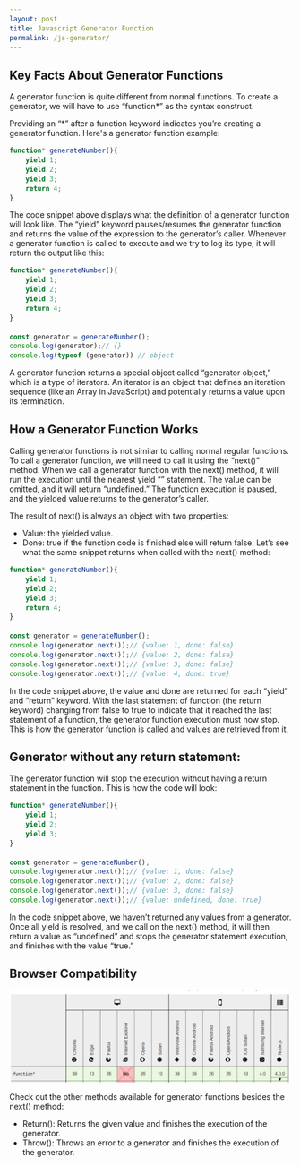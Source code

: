 ```yaml
---
layout: post
title: Javascript Generator Function
permalink: /js-generator/
---
```


## Key Facts About Generator Functions
A generator function is quite different from normal functions. To create a generator, we will have to use “function*” as the syntax construct.

Providing an “*” after a function keyword indicates you’re creating a generator function. Here's a generator function example:
``` JavaScript
function* generateNumber(){
    yield 1;
    yield 2;
    yield 3;
    return 4;
}
```

The code snippet above displays what the definition of a generator function will look like. The “yield” keyword pauses/resumes the generator function and returns the value of the expression to the generator’s caller. Whenever a generator function is called to execute and we try to log its type, it will return the output like this:

``` JavaScript
function* generateNumber(){
    yield 1;
    yield 2;
    yield 3;
    return 4;
}

const generator = generateNumber();
console.log(generator);// {}
console.log(typeof (generator)) // object
```

A generator function returns a special object called “generator object,” which is a type of iterators. An iterator is an object that defines an iteration sequence (like an Array in JavaScript) and potentially returns a value upon its termination.

## How a Generator Function Works

Calling generator functions is not similar to calling normal regular functions. To call a generator function, we will need to call it using the “next()” method. When we call a generator function with the next() method, it will run the execution until the nearest yield “<value>” statement. The value can be omitted, and it will return “undefined.” The function execution is paused, and the yielded value returns to the generator’s caller.

The result of next() is always an object with two properties:

- Value: the yielded value.
- Done: true if the function code is finished else will return false.
Let’s see what the same snippet returns when called with the next() method:

``` JavaScript
function* generateNumber(){
    yield 1;
    yield 2;
    yield 3;
    return 4;
}

const generator = generateNumber();
console.log(generator.next());// {value: 1, done: false}
console.log(generator.next());// {value: 2, done: false}
console.log(generator.next());// {value: 3, done: false}
console.log(generator.next());// {value: 4, done: true}
```

In the code snippet above, the value and done are returned for each “yield” and “return” keyword. With the last statement of function (the return keyword) changing from false to true to indicate that it reached the last statement of a function, the generator function execution must now stop. This is how the generator function is called and values are retrieved from it.

## Generator without any return statement:

The generator function will stop the execution without having a return statement in the function. This is how the code will look:

``` JavaScript
function* generateNumber(){
    yield 1;
    yield 2;
    yield 3;
}

const generator = generateNumber();
console.log(generator.next());// {value: 1, done: false}
console.log(generator.next());// {value: 2, done: false}
console.log(generator.next());// {value: 3, done: false}
console.log(generator.next());// {value: undefined, done: true}
```

In the code snippet above, we haven’t returned any values from a generator. Once all yield <value> is resolved, and we call on the next() method, it will then return a value as “undefined” and stops the generator statement execution, and finishes with the value “true.” 

## Browser Compatibility

![browser-compatibility](/images/browser-compatibility-generator.png)

Check out the other methods available for generator functions besides the next() method:

+ Return(): Returns the given value and finishes the execution of the generator.
+ Throw(): Throws an error to a generator and finishes the execution of the generator.
